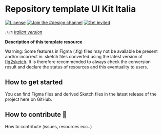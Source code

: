 # Repository template UI Kit Italia

[![License](https://img.shields.io/github/license/italia/design-ui-kit.svg)](https://github.com/italia/design-ui-kit/blob/main/LICENSE)
[![Join the #design channel](https://img.shields.io/badge/Slack%20channel-%23design-blue.svg)](https://developersitalia.slack.com/messages/C7VPAUVB3/)
[![Get invited](https://slack.developers.italia.it/badge.svg)](https://slack.developers.italia.it/)

_🇮🇹 [Italian version](README.md)_

**Description of this template resource**

Warning: Some features in Figma (.fig) files may not be available
be present and/or incorrect in .sketch files converted using the
latest version of [fig2sketch](https://github.com/sketch-hq/fig2sketch).
It is therefore recommended to always check the conversion result
and declare the status of resources and this eventuality to users.

## How to get started

You can find Figma files and derived Sketch files in the latest release
of the project here on GitHub.

## How to contribute 💙

How to contribute (issues, resources ecc..)
